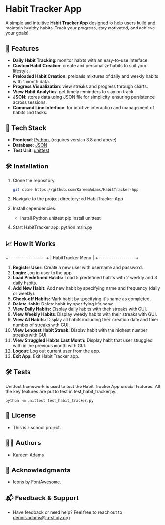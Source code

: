 # Habit Tracker App

A simple and intuitive **Habit Tracker App** designed to help users build and maintain healthy habits. Track your progress, stay motivated, and achieve your goals!


## 🌟 Features

- **Daily Habit Tracking**: monitor habits with an easy-to-use interface.
- **Custom Habit Creation**: create and personalize habits to suit your lifestyle.
- **Preloaded Habit Creation**: preloads mixtures of daily and weekly habits with 1 month data.
- **Progress Visualization**: view streaks and progress through charts.
- **View Habit Analytics**: get timely reminders to stay on track.
- **JSON**: stores data using JSON file for simplicity, ensuring persistence across sessions.
- **Command Line Interface**: for intuitive interaction and management of habits and tasks.


## 🚀 Tech Stack

- **Frontend**: [Python](https://python.org), (requires version 3.8 and above)
- **Database**: [JSON](https://www.json.oorg)  
- **Test Unit**: [unittest](https://docs.python.org/3.11/library/unittest.html)  


## 🛠️ Installation

1. Clone the repository:
   ```bash
   git clone https://github.com/KareemAdams/HabitTracker-App

2.	Navigate to the project directory:
    cd HabitTracker-App

3.	Install dependencies:
    
    - install Python unittest
        pip install unittest

4.	Start HabitTracker app:
        python main.py


## 📈 How It Works

+-------------------+
| HabitTracker Menu |
+-------------------+
1.	**Register User:** Create a new user with username and password.
2.	**Login:** Log in user to the app.
3.	**Load Predefined Habits:** Load 5 predefined habits with 2 weekly and 3 daily habits.
4.	**Add New Habit:** Add new habit by specifying name and frequency (daily or weekly).
5.	**Check-off Habits:** Mark habit by specifying it's name as completed.
6.	**Delete Habit:** Delete habit by specifying it's name.
7.	**View Daily Habits:** Display daily habits with their streaks with GUI.
8.	**View Weekly Habits:** Display weekly habits with their streaks with GUI.
9.	**View All Habits:** Display all habits including their creation date and thier number of streaks with GUI.
10.	**View Longest Habit Streak:** Display habit with the highest number streaks with GUI.
11.	**View Struggled Habits Last Month:** Display habit that user struggled with in the previous month with GUI.
12.	**Logout:** Log out current user from the app.
13.	**Exit App:** Exit Habit Tracker app.


## 🛠️ Tests

Unittest framework is used to test the Habit Tracker App crucial features. All the key features are put to test in test_habit_tracker.py.

    python -m unittest test_habit_tracker.py


## 📄 License

- This is a school project.


## 👨‍💻 Authors

- Kareem Adams


## 🧾 Acknowledgments

- Icons by FontAwesome.


## 📬 Feedback & Support

- Have feedback or need help? Feel free to reach out to dennis.adams@iu-study.org
